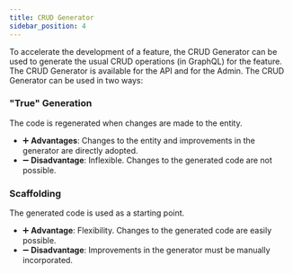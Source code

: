 ```yaml
---
title: CRUD Generator
sidebar_position: 4
---
```


To accelerate the development of a feature, the CRUD Generator can be used to generate the usual CRUD operations (in GraphQL) for the feature. The CRUD Generator is available for the API and for the Admin. The CRUD Generator can be used in two ways:

### "True" Generation

The code is regenerated when changes are made to the entity.

-   :heavy_plus_sign: **Advantages**: Changes to the entity and improvements in the generator are directly adopted.
-   :heavy_minus_sign: **Disadvantage**: Inflexible. Changes to the generated code are not possible.

### Scaffolding

The generated code is used as a starting point.

-   :heavy_plus_sign: **Advantage**: Flexibility. Changes to the generated code are easily possible.
-   :heavy_minus_sign: **Disadvantage**: Improvements in the generator must be manually incorporated.
